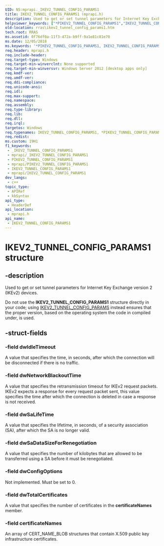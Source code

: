 ```yaml
---
UID: NS:mprapi._IKEV2_TUNNEL_CONFIG_PARAMS1
title: IKEV2_TUNNEL_CONFIG_PARAMS1 (mprapi.h)
description: Used to get or set tunnel parameters for Internet Key Exchange version 2 (IKEv2) devices.
helpviewer_keywords: ["*PIKEV2_TUNNEL_CONFIG_PARAMS1","IKEV2_TUNNEL_CONFIG_PARAMS1","IKEV2_TUNNEL_CONFIG_PARAMS1 structure [RAS]","PIKEV2_TUNNEL_CONFIG_PARAMS1","PIKEV2_TUNNEL_CONFIG_PARAMS1 structure pointer [RAS]","mprapi/IKEV2_TUNNEL_CONFIG_PARAMS1","mprapi/PIKEV2_TUNNEL_CONFIG_PARAMS1","rras.ikev2_tunnel_config_params1"]
old-location: rras\ikev2_tunnel_config_params1.htm
tech.root: RRAS
ms.assetid: 0f76df0a-11f3-472a-b9ff-9a1e81c81e70
ms.date: 12/05/2018
ms.keywords: '*PIKEV2_TUNNEL_CONFIG_PARAMS1, IKEV2_TUNNEL_CONFIG_PARAMS1, IKEV2_TUNNEL_CONFIG_PARAMS1 structure [RAS], PIKEV2_TUNNEL_CONFIG_PARAMS1, PIKEV2_TUNNEL_CONFIG_PARAMS1 structure pointer [RAS], mprapi/IKEV2_TUNNEL_CONFIG_PARAMS1, mprapi/PIKEV2_TUNNEL_CONFIG_PARAMS1, rras.ikev2_tunnel_config_params1'
req.header: mprapi.h
req.include-header: 
req.target-type: Windows
req.target-min-winverclnt: None supported
req.target-min-winversvr: Windows Server 2012 [desktop apps only]
req.kmdf-ver: 
req.umdf-ver: 
req.ddi-compliance: 
req.unicode-ansi: 
req.idl: 
req.max-support: 
req.namespace: 
req.assembly: 
req.type-library: 
req.lib: 
req.dll: 
req.irql: 
targetos: Windows
req.typenames: IKEV2_TUNNEL_CONFIG_PARAMS1, *PIKEV2_TUNNEL_CONFIG_PARAMS1
req.redist: 
ms.custom: 19H1
f1_keywords:
 - _IKEV2_TUNNEL_CONFIG_PARAMS1
 - mprapi/_IKEV2_TUNNEL_CONFIG_PARAMS1
 - PIKEV2_TUNNEL_CONFIG_PARAMS1
 - mprapi/PIKEV2_TUNNEL_CONFIG_PARAMS1
 - IKEV2_TUNNEL_CONFIG_PARAMS1
 - mprapi/IKEV2_TUNNEL_CONFIG_PARAMS1
dev_langs:
 - c++
topic_type:
 - APIRef
 - kbSyntax
api_type:
 - HeaderDef
api_location:
 - mprapi.h
api_name:
 - IKEV2_TUNNEL_CONFIG_PARAMS1
---
```


# IKEV2_TUNNEL_CONFIG_PARAMS1 structure


## -description

Used to get or set tunnel parameters for Internet Key Exchange version 2 (IKEv2) devices.

Do not use the <b>IKEV2_TUNNEL_CONFIG_PARAMS1</b> structure directly in your code; using <a href="https://docs.microsoft.com/windows/desktop/RRAS/router-management-data-types">IKEV2_TUNNEL_CONFIG_PARAMS</a> instead ensures that the proper version, based on the operating system the code in compiled under, is used.

## -struct-fields

### -field dwIdleTimeout

A value that specifies the time, in seconds, after which the connection will be disconnected if there is no traffic.

### -field dwNetworkBlackoutTime

A value that specifies the retransmission timeout for IKEv2 request packets. IKEv2 expects a response for every request packet sent, this value specifies the time after which the connection is deleted in case a response is not received.

### -field dwSaLifeTime

A value that specifies the lifetime, in seconds, of a security association (SA), after which the SA is no longer valid.

### -field dwSaDataSizeForRenegotiation

A value that specifies the number of kilobytes that are allowed to be transferred using a SA before it must be renegotiated.

### -field dwConfigOptions

Not implemented. Must be set to 0.

### -field dwTotalCertificates

A value that specifies the number of certificates in the <b>certificateNames</b> member.

### -field certificateNames

An array of CERT_NAME_BLOB structures that contain X.509 public key infrastructure certificates.

